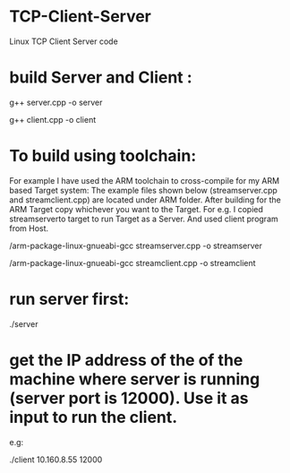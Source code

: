 # TCP-Client-Server

Linux TCP Client Server code


# build Server and Client :

g++ server.cpp -o server

g++ client.cpp -o client


# To build using toolchain:
For example I have used the ARM toolchain to cross-compile for my ARM based Target system:
The example files shown below (streamserver.cpp and streamclient.cpp) are located under ARM folder. 
After building for the ARM Target copy whichever you want to the Target. For e.g. I copied streamserverto target to run Target as a Server. And used client program from Host.

<your toolchain path>/arm-package-linux-gnueabi-gcc streamserver.cpp -o streamserver
  
<your toolchain path>/arm-package-linux-gnueabi-gcc streamclient.cpp -o streamclient


# run server first:

./server 

# get the IP address of the of the machine where server is running (server port is 12000). Use it as input to run the client. 

e.g:

./client 10.160.8.55 12000



